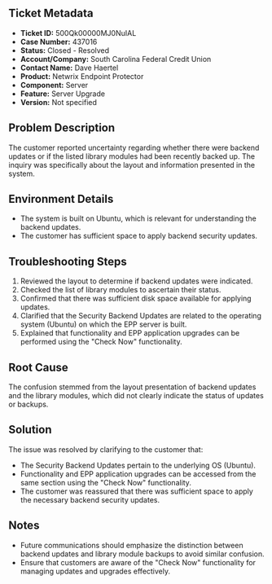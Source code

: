 ## Ticket Metadata
- **Ticket ID:** 500Qk00000MJ0NuIAL
- **Case Number:** 437016
- **Status:** Closed - Resolved
- **Account/Company:** South Carolina Federal Credit Union
- **Contact Name:** Dave Haertel
- **Product:** Netwrix Endpoint Protector
- **Component:** Server
- **Feature:** Server Upgrade
- **Version:** Not specified

## Problem Description
The customer reported uncertainty regarding whether there were backend updates or if the listed library modules had been recently backed up. The inquiry was specifically about the layout and information presented in the system.

## Environment Details
- The system is built on Ubuntu, which is relevant for understanding the backend updates.
- The customer has sufficient space to apply backend security updates.

## Troubleshooting Steps
1. Reviewed the layout to determine if backend updates were indicated.
2. Checked the list of library modules to ascertain their status.
3. Confirmed that there was sufficient disk space available for applying updates.
4. Clarified that the Security Backend Updates are related to the operating system (Ubuntu) on which the EPP server is built.
5. Explained that functionality and EPP application upgrades can be performed using the "Check Now" functionality.

## Root Cause
The confusion stemmed from the layout presentation of backend updates and the library modules, which did not clearly indicate the status of updates or backups.

## Solution
The issue was resolved by clarifying to the customer that:
- The Security Backend Updates pertain to the underlying OS (Ubuntu).
- Functionality and EPP application upgrades can be accessed from the same section using the "Check Now" functionality.
- The customer was reassured that there was sufficient space to apply the necessary backend security updates.

## Notes
- Future communications should emphasize the distinction between backend updates and library module backups to avoid similar confusion.
- Ensure that customers are aware of the "Check Now" functionality for managing updates and upgrades effectively.